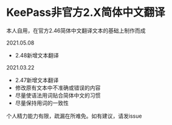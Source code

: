 # KeePass非官方2.X简体中文翻译

本人自用，在官方2.46简体中文翻译文本的基础上制作而成

2021.05.08
* 2.48新增文本翻译

2021.03.22
* 2.47新增文本翻译
* 修改原有文本中不准确或错误的内容
* 尽量使语法用词贴合简体中文的习惯
* 尽量保持用词的一致性

个人精力能力有限，疏漏在所难免。如有建议，请发issue
